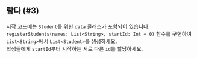 ## 람다 (#3)

시작 코드에는 `Student`를 위한 `data` 클래스가 포함되어 있습니다.  
`registerStudents(names: List<String>, startId: Int = 0)` 함수를 구현하여 `List<String>`에서 `List<Student>`를 생성하세요.  
학생들에게 `startId`부터 시작하는 서로 다른 `id`를 할당하세요.